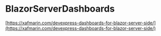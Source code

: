 # BlazorServerDashboards

[https://xafmarin.com/devexpress-dashboards-for-blazor-server-side/](https://xafmarin.com/devexpress-dashboards-for-blazor-server-side/)
